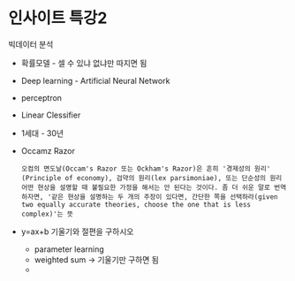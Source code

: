 # 인사이트 특강2

빅데이터 분석

- 확률모델 - 셀 수 있냐 없냐만 따지면 됨

- Deep learning - Artificial Neural Network

- perceptron 

- Linear Clessifier

- 1세대 - 30년

- Occamz Razor

  ```
  오컴의 면도날(Occam's Razor 또는 Ockham's Razor)은 흔히 '경제성의 원리' (Principle of economy), 검약의 원리(lex parsimoniae), 또는 단순성의 원리
  어떤 현상을 설명할 때 불필요한 가정을 해서는 안 된다는 것이다. 좀 더 쉬운 말로 번역하자면, '같은 현상을 설명하는 두 개의 주장이 있다면, 간단한 쪽을 선택하라(given two equally accurate theories, choose the one that is less complex)'는 뜻
  ```

  

- y=ax+b 기울기와 절편을 구하시오
  - parameter learning
  - weighted sum -> 기울기만 구하면 됨
  - 

